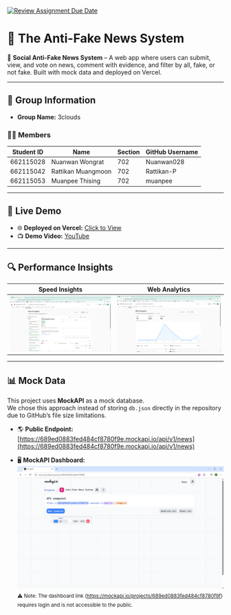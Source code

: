 [![Review Assignment Due Date](https://classroom.github.com/assets/deadline-readme-button-22041afd0340ce965d47ae6ef1cefeee28c7c493a6346c4f15d667ab976d596c.svg)](https://classroom.github.com/a/k6kO_4Go)

# 📝 The Anti-Fake News System  

📰 **Social Anti-Fake News System** – A web app where users can submit, view, and vote on news, comment with evidence, and filter by all, fake, or not fake. Built with mock data and deployed on Vercel.

---

## 👥 Group Information
- **Group Name:** 3clouds  

### 👩‍💻 Members
| Student ID | Name               | Section | GitHub Username |
|------------|--------------------|---------|-----------------|
| 662115028  | Nuanwan Wongrat    | 702     | Nuanwan028 |
| 662115042  | Rattikan Muangmoon | 702     | Rattikan-P
| 662115053  | Muanpee Thising    | 702     | muanpee

---

## 🚀 Live Demo
- 🌐 **Deployed on Vercel:** [Click to View](https://project-01-the-anti-fake-news-syste-two.vercel.app/)  
- 📺 **Demo Video:** [YouTube](https://www.youtube.com/watch?v=ExqDidWGm5M)  

---

## 🔍 Performance Insights
| Speed Insights | Web Analytics |
|----------------|---------------|
| ![Speed Insights](/img/SpeedInsights.png) | ![Web Analytics](/img/WebAnalytics.png) |

---

## 📊 Mock Data
This project uses **MockAPI** as a mock database.  
We chose this approach instead of storing `db.json` directly in the repository due to GitHub’s file size limitations.  

- 🌎 **Public Endpoint:**  
  [https://689ed0883fed484cf8780f9e.mockapi.io/api/v1/news](https://689ed0883fed484cf8780f9e.mockapi.io/api/v1/news)  

- 🖥️ **MockAPI Dashboard:**  
  ![Dashboard MockAPI](/img/DashboardMockAPI.png)  
  <sub>⚠️ Note: The dashboard link (https://mockapi.io/projects/689ed0883fed484cf8780f9f) requires login and is not accessible to the public.</sub>
